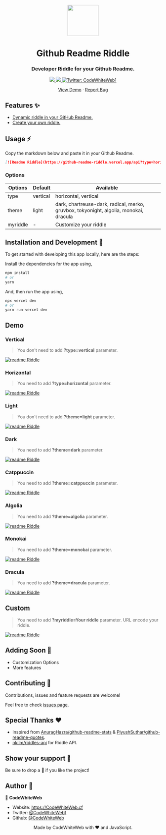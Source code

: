 <p align="center">
  <img align="center" width="100" src="https://acegif.com/wp-content/gif/thinking-emoji-30.gif" />

  <h1 align="center">Github Readme Riddle</h1>
  <h3 align="center">Developer Riddle for your Github Readme.</h3>
</p>

<!-- Badges -->
<p align="center">
  <a href="https://github.com/CodeWhiteWeb/github-readme-riddle/issues">
    <img src="https://img.shields.io/github/issues/CodeWhiteWeb/github-readme-riddle?style=flat-square">
  </a>

  <a href="https://github.com/CodeWhiteWeb/github-readme-riddle/pulls">
    <img src="https://img.shields.io/github/issues-pr/CodeWhiteWeb/github-readme-riddle?style=flat-square">
  </a>
  
  <a href="https://twitter.com/CodeWhiteWeb1" target="_blank">
    <img alt="Twitter: CodeWhiteWeb1" src="https://img.shields.io/twitter/follow/CodeWhiteWeb1.svg?style=social" />
  </a>
</p>

<!-- Links -->
<p align="center">
  <a href="https://github-readme-riddle.vercel.app/api" target="_blank">View Demo</a>
  <span> · </span>
  <a href="https://github.com/CodeWhiteWeb/github-readme-riddle/issues" target="_blank">Report Bug</a>
</p>

## Features ✨

- [Dynamic riddle in your GitHub Readme.](#Demo)
- [Create your own riddle.](#Custom)

## Usage ⚡️

Copy the markdown below and paste it in your Github Readme.

```md
[![Readme Riddle](https://github-readme-riddle.vercel.app/api?type=horizontal&theme=dark)](https://github.com/CodeWhiteWeb/github-readme-riddle)
```

### Options

| Options | Default  | Available                                                                             |
| ------- | -------- | ------------------------------------------------------------------------------------- |
| type    | vertical | horizontal, vertical                                                                  |
| theme   | light    | dark, chartreuse-dark, radical, merko, gruvbox, tokyonight, algolia, monokai, dracula |
| myriddle | -        | Customize your riddle                                                                  |

## Installation and Development 🚀

To get started with developing this app locally, here are the steps:

Install the dependencies for the app using,

```sh
npm install
# or
yarn
```

And, then run the app using,

```sh
npx vercel dev
# or
yarn run vercel dev
```

## Demo

### Vertical

> You don't need to add **?type=vertical** parameter.

[![readme Riddle](https://github-readme-riddle.vercel.app/api?type=vertical)](https://github.com/CodeWhiteWeb/github-readme-riddle)

### Horizontal

> You need to add **?type=horizontal** parameter.

[![readme Riddle](https://github-readme-riddle.vercel.app/api?type=horizontal)](https://github.com/CodeWhiteWeb/github-readme-riddle)

### Light

> You don't need to add **?theme=light** parameter.

[![readme Riddle](https://github-readme-riddle.vercel.app/api?type=vertical)](https://github.com/CodeWhiteWeb/github-readme-riddle)

### Dark

> You need to add **?theme=dark** parameter.

[![readme Riddle](https://github-readme-riddle.vercel.app/api?theme=dark)](https://github.com/CodeWhiteWeb/github-readme-riddle)

### Catppuccin

> You need to add **?theme=catppuccin** parameter.

[![readme Riddle](https://github-readme-riddle.vercel.app/api?theme=catppuccin)](https://github.com/CodeWhiteWeb/github-readme-riddle)

### Algolia

> You need to add **?theme=algolia** parameter.

[![readme Riddle](https://github-readme-riddle.vercel.app/api?theme=algolia)](https://github.com/CodeWhiteWeb/github-readme-riddle)

### Monokai

> You need to add **?theme=monokai** parameter.

[![readme Riddle](https://github-readme-riddle.vercel.app/api?theme=monokai)](https://github.com/CodeWhiteWeb/github-readme-riddle)

### Dracula

> You need to add **?theme=dracula** parameter.

[![readme Riddle](https://github-readme-riddle.vercel.app/api?theme=dracula)](https://github.com/CodeWhiteWeb/github-readme-riddle)

## Custom

> You need to add **?myriddle=Your riddle** parameter.
> URL encode your riddle.

[![readme Riddle](https://github-readme-riddle.vercel.app/api?myriddle=My%20riddle)](https://github.com/CodeWhiteWeb/github-readme-riddle)

## Adding Soon 🚧

- Customization Options
- More features

## Contributing 🤝

Contributions, issues and feature requests are welcome!

Feel free to check [issues page](https://github.com/CodeWhiteWeb/github-readme-riddle/issues).

## Special Thanks ❤

- Inspired from [AnuragHazra/github-readme-stats](https://github.com/anuraghazra/github-readme-stats) & [PiyushSuthar/github-readme-quotes](https://github.com/PiyushSuthar/github-readme-quotes).
- [nkilm/riddles-api](https://github.com/nkilm/riddles-api) for Riddle API.

## Show your support 🌈

Be sure to drop a 🌟 if you like the project!

## Author 🤗

👤 **CodeWhiteWeb**

- Website: https://CodeWhiteWeb.cf
- Twitter: [@CodeWhiteWeb1](https://twitter.com/CodeWhiteWeb1)
- Github: [@CodeWhiteWeb](https://github.com/CodeWhiteWeb)

<div align="center">Made by CodeWhiteWeb with ❤ and JavaScript.</div>
